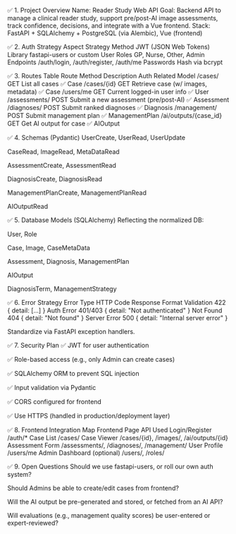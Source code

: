 ✅ 1. Project Overview
Name: Reader Study Web API
Goal: Backend API to manage a clinical reader study, support pre/post-AI image assessments, track confidence, decisions, and integrate with a Vue frontend.
Stack: FastAPI + SQLAlchemy + PostgreSQL (via Alembic), Vue (frontend)

✅ 2. Auth Strategy
Aspect	Strategy
Method	JWT (JSON Web Tokens)
Library	fastapi-users or custom
User Roles	GP, Nurse, Other, Admin
Endpoints	/auth/login, /auth/register, /auth/me
Passwords	Hash via bcrypt

✅ 3. Routes Table
Route	Method	Description	Auth	Related Model
/cases/	GET	List all cases	✅	Case
/cases/{id}	GET	Retrieve case (w/ images, metadata)	✅	Case
/users/me	GET	Current logged-in user info	✅	User
/assessments/	POST	Submit a new assessment (pre/post-AI)	✅	Assessment
/diagnoses/	POST	Submit ranked diagnoses	✅	Diagnosis
/management/	POST	Submit management plan	✅	ManagementPlan
/ai/outputs/{case_id}	GET	Get AI output for case	✅	AIOutput

✅ 4. Schemas (Pydantic)
UserCreate, UserRead, UserUpdate

CaseRead, ImageRead, MetaDataRead

AssessmentCreate, AssessmentRead

DiagnosisCreate, DiagnosisRead

ManagementPlanCreate, ManagementPlanRead

AIOutputRead

✅ 5. Database Models (SQLAlchemy)
Reflecting the normalized DB:

User, Role

Case, Image, CaseMetaData

Assessment, Diagnosis, ManagementPlan

AIOutput

DiagnosisTerm, ManagementStrategy

✅ 6. Error Strategy
Error Type	HTTP Code	Response Format
Validation	422	{ detail: [...] }
Auth Error	401/403	{ detail: "Not authenticated" }
Not Found	404	{ detail: "Not found" }
Server Error	500	{ detail: "Internal server error" }

Standardize via FastAPI exception handlers.

✅ 7. Security Plan
✅ JWT for user authentication

✅ Role-based access (e.g., only Admin can create cases)

✅ SQLAlchemy ORM to prevent SQL injection

✅ Input validation via Pydantic

✅ CORS configured for frontend

✅ Use HTTPS (handled in production/deployment layer)

✅ 8. Frontend Integration Map
Frontend Page	API Used
Login/Register	/auth/*
Case List	/cases/
Case Viewer	/cases/{id}, /images/, /ai/outputs/{id}
Assessment Form	/assessments/, /diagnoses/, /management/
User Profile	/users/me
Admin Dashboard (optional)	/users/, /roles/

✅ 9. Open Questions
Should we use fastapi-users, or roll our own auth system?

Should Admins be able to create/edit cases from frontend?

Will the AI output be pre-generated and stored, or fetched from an AI API?

Will evaluations (e.g., management quality scores) be user-entered or expert-reviewed?
